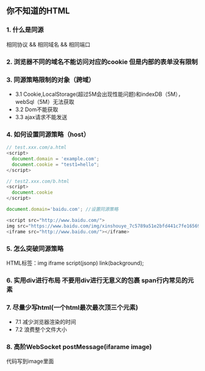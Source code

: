 ## 你不知道的HTML

### 1. 什么是同源

相同协议 && 相同域名 && 相同端口

### 2. 浏览器不同的域名不能访问对应的cookie 但是内部的表单没有限制

### 3. 同源策略限制的对象（跨域）

* 3.1 Cookie,LocalStorage(超过5M会出现性能问题)和indexDB（5M），webSql（5M）无法获取
* 3.2 Dom不能获取
* 3.3 ajax请求不能发送

### 4. 如何设置同源策略（host）

```javascript
// test.xxx.com/a.html
<script>
  document.domain = 'example.com';
  document.cookie = "test1=hello";
</script>

// test2.xxx.com/b.html
<script>
  document.cookie
</script>

document.domain='baidu.com'; //设置同源策略

<script src="http://www.baidu.com/">
img src="https://www.baidu.com/img/xinshouye_7c5789a51e2bfd441c7fe165691b31a1.png"/> //测试网速
<iframe src="http://www.baidu.com/"></iframe>
```

### 5. 怎么突破同源策略

HTML标签：img iframe script(jsonp) link(background);

### 6. 实用div进行布局 不要用div进行无意义的包裹 span行内常见的元素

### 7. 尽量少写html(一个html最次最次顶三个元素)

* 7.1 减少浏览器渲染的时间
* 7.2 浪费整个文件大小

### 8. 高阶WebSocket postMessage(ifarame image)

代码写到image里面

